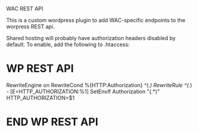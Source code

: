 WAC REST API

This is a custom wordpress plugin to add WAC-specific endpoints to the worpress REST api.

Shared hosting will probably have authorization headers disabled by default. To enable, 
add the following to .htaccess:

# WP REST API 
RewriteEngine on
RewriteCond %{HTTP:Authorization} ^(.*)
RewriteRule ^(.*) - [E=HTTP_AUTHORIZATION:%1]
SetEnvIf Authorization "(.*)" HTTP_AUTHORIZATION=$1
# END WP REST API
